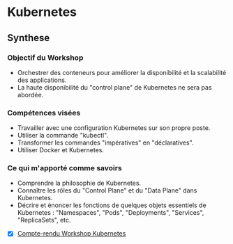 # Kubernetes
## Synthese

### Objectif du Workshop
- Orchestrer des conteneurs pour améliorer la disponibilité et la scalabilité des applications.
- La haute disponibilité du "control plane" de Kubernetes ne sera pas abordée.

### Compétences visées
- Travailler avec une configuration Kubernetes sur son propre poste.
- Utiliser la commande "kubectl".
- Transformer les commandes "impératives" en "déclaratives".
- Utiliser Docker et Kubernetes.

### Ce qui m'apporté comme savoirs
- Comprendre la philosophie de Kubernetes.
- Connaître les rôles du "Control Plane" et du "Data Plane" dans Kubernetes.
- Décrire et énoncer les fonctions de quelques objets essentiels de Kubernetes : "Namespaces", "Pods", "Deployments", "Services", "ReplicaSets", etc.

- [x] [Compte-rendu Workshop Kubernetes](cr/cr.md)
